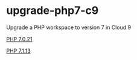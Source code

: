 # upgrade-php7-c9
Upgrade a PHP workspace to version 7 in Cloud 9

[PHP 7.0.21](https://github.com/viniciuspugliesi/upgrade-php7-c9/blob/master/php7.0.21.md)

[PHP 7.1.13](https://github.com/viniciuspugliesi/upgrade-php7-c9/blob/master/php7.1.13.md)
